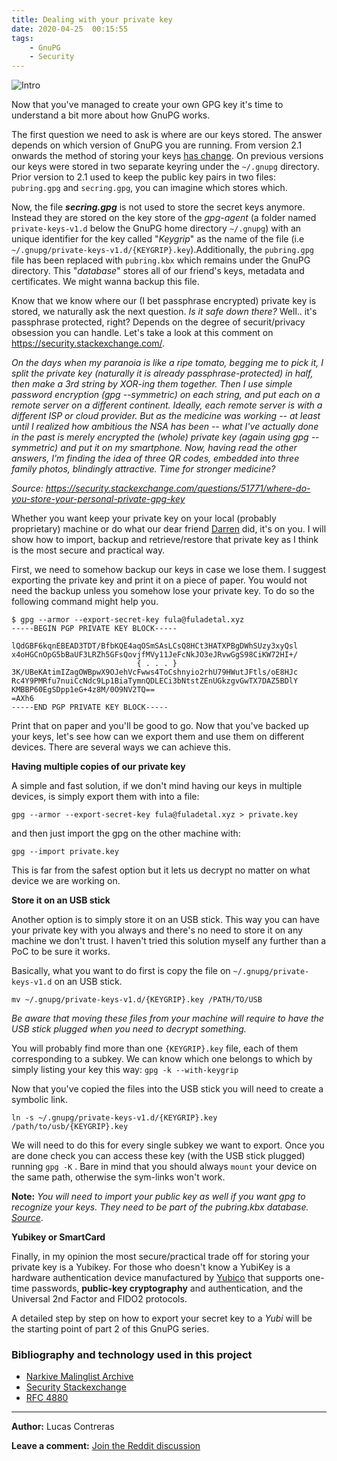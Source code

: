 ```yaml
---
title: Dealing with your private key
date: 2020-04-25  00:15:55
tags:
    - GnuPG
    - Security
---
```

![Intro](/images/posts/gpg_2_banner.jpg)

Now that you've managed to create your own GPG key it's time to understand a bit more about how GnuPG works.

The first question we need to ask is where are our keys stored. The answer depends on which version of GnuPG you are running. From version 2.1 onwards the method of storing your keys [has change](https://gnupg.org/faq/whats-new-in-2.1.html). On previous versions our keys were stored in two separate keyring under the `~/.gnupg` directory. Prior version to 2.1 used to keep the public key pairs in two files: `pubring.gpg` and `secring.gpg`, you can imagine which stores which.

Now, the file ***secring.gpg*** is not used to store the secret keys anymore. Instead they are stored on the key store of the *gpg-agent* (a folder named `private-keys-v1.d` below the GnuPG home directory `~/.gnupg`) with an unique identifier for the key called "*Keygrip*" as the name of the file (i.e `~/.gnupg/private-keys-v1.d/{KEYGRIP}.key`).Additionally, the `pubring.gpg` file has been replaced with `pubring.kbx` which remains under the GnuPG directory. This "*database*" stores all of our friend's keys, metadata and certificates. We might wanna backup this file.

Know that we know where our (I bet passphrase encrypted) private key is stored, we naturally ask the next question. *Is it safe down there?* Well.. it's passphrase protected, right? Depends on the degree of securit/privacy obsession you can handle. Let's take a look at this comment on https://security.stackexchange.com/.

*On the days when my paranoia is like a ripe tomato, begging me to pick it, I split the private key (naturally it is already passphrase-protected) in half, then make a 3rd string by XOR-ing them together. Then I use simple password encryption (gpg --symmetric) on each string, and put each on a remote server on a different continent. Ideally, each remote server is with a different ISP or cloud provider.*
*But as the medicine was working -- at least until I realized how ambitious the NSA has been -- what I've actually done in the past is merely encrypted the (whole) private key (again using gpg --symmetric) and put it on my smartphone.*
*Now, having read the other answers, I'm finding the idea of three QR codes, embedded into three family photos, blindingly attractive. Time for stronger medicine?*

*Source: https://security.stackexchange.com/questions/51771/where-do-you-store-your-personal-private-gpg-key*

Whether you want keep your private key on your local (probably proprietary) machine or do what our dear friend [Darren](https://security.stackexchange.com/users/31291/darren-cook) did, it's on you. I will show how to import, backup and retrieve/restore that private key as I think is the most secure and practical way.

First, we need to somehow backup our keys in case we lose them. I suggest exporting the private key and print it on a piece of paper. You would not need the backup unless you somehow lose your private key. To do so the following command might help you.

```
$ gpg --armor --export-secret-key fula@fuladetal.xyz
-----BEGIN PGP PRIVATE KEY BLOCK-----

lQdGBF6kqnEBEAD3TDT/BfbKQE4aqOSmSAsLCsQ8HCt3HATXPBgDWhSUzy3xyQsl
x4oHGCnOpG5bBaUF3LRZh5GFsQovjfMVy11JeFcNkJO3eJRvwGgS98CiKW72HI+/
							{ . . . }
3K/UBeKAtimIZagOWBpwX9OJehVcFwws4ToCshnyio2rhU79HWutJFtls/oE8HJc
Rc4Y9PMRfu7nuiCcNdc9Lp1BiaTymnQDLECi3bNtstZEnUGkzgvGwTX7DAZ5BDlY
KMBBP60EgSDpp1eG+4z8M/0O9NV2TQ==
=AXh6
-----END PGP PRIVATE KEY BLOCK-----
```

Print that on paper and you'll be good to go. Now that you've backed up your keys, let's see how can we export them and use them on different devices. There are several ways we can achieve this.

**Having multiple copies of our private key**

A simple and fast solution, if we don't mind having our keys in multiple devices, is simply export them with into a file:

```shell
gpg --armor --export-secret-key fula@fuladetal.xyz > private.key
```

and then just import the gpg on the other machine with:

```shell
gpg --import private.key
```

This is far from the safest option but it lets us decrypt no matter on what device we are working on.

**Store it on an USB stick**

Another option is to simply store it on an USB stick. This way you can have your private key with you always and there's no need to store it on any machine we don't trust. I haven't tried this solution myself any further than a PoC to be sure it works.

Basically, what you want to do first is copy the file on `~/.gnupg/private-keys-v1.d` on an USB stick.

```shell
mv ~/.gnupg/private-keys-v1.d/{KEYGRIP}.key /PATH/TO/USB
```

*Be aware that moving these files from your machine will require to have the USB stick plugged when you need to decrypt something.*

You will probably find more than one `{KEYGRIP}.key` file, each of them corresponding to a subkey. We can know which one belongs to which by simply listing your key this way: `gpg -k --with-keygrip`

Now that you've copied the files into the USB stick you will need to create a symbolic link.

```shell
ln -s ~/.gnupg/private-keys-v1.d/{KEYGRIP}.key /path/to/usb/{KEYGRIP}.key
```

We will need to do this for every single subkey we want to export. Once you are done check you can access these key (with the USB stick plugged) running `gpg -K` . Bare in mind that you should always `mount` your device on the same path, otherwise the sym-links won't work.

**Note:** *You will need to import your public key as well if you want gpg to recognize your keys. They need to be part of the pubring.kbx database. [Source](https://gnupg-users.gnupg.narkive.com/fZ0hDcpy/how-restore-backuped-gnupg-private-keys-v1-d)*.

**Yubikey or SmartCard**

Finally, in my opinion the most secure/practical trade off for storing your private key is a Yubikey. For those who doesn't know a YubiKey is a hardware authentication device manufactured by [Yubico](https://www.yubico.com/) that supports one-time passwords, **public-key cryptography** and authentication, and the Universal 2nd Factor and FIDO2 protocols. 

A detailed step by step on how to export your secret key to a *Yubi* will be the starting point of part 2 of this GnuPG series.


### Bibliography and technology used in this project

* [Narkive Malinglist Archive](https://gnupg-users.gnupg.narkive.com/fZ0hDcpy/how-restore-backuped-gnupg-private-keys-v1-d)
* [Security Stackexchange](https://security.stackexchange.com/questions/51771/where-do-you-store-your-personal-private-gpg-key)
* [RFC 4880](https://tools.ietf.org/html/rfc4880)

---------------------------

**Author:** Lucas Contreras

**Leave a comment:** [Join the Reddit discussion](https://www.reddit.com/r/notanothertechyblog/)

